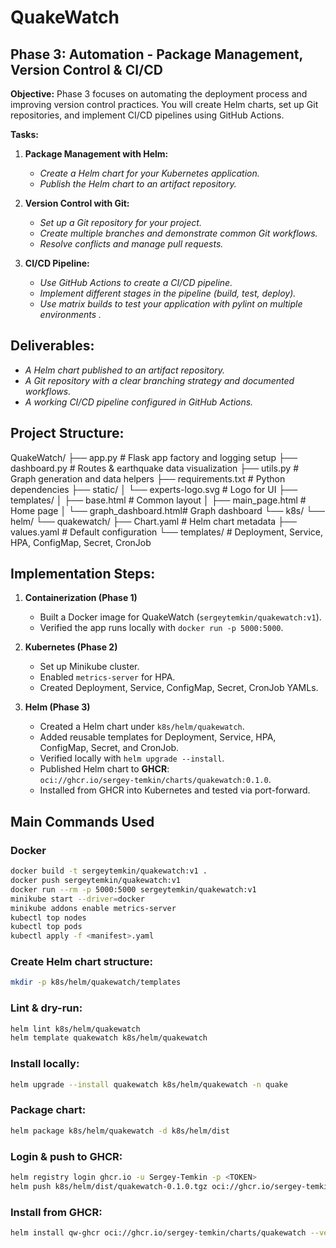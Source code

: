 # QuakeWatch

## Phase 3: Automation - Package Management, Version Control & CI/CD
**Objective:**
Phase 3 focuses on automating the deployment process and improving version control
practices. You will create Helm charts, set up Git repositories, and implement CI/CD pipelines
using GitHub Actions.

**Tasks:**

1. **Package Management with Helm:**
    - *Create a Helm chart for your Kubernetes application.*
    - *Publish the Helm chart to an artifact repository.*

2. **Version Control with Git:**
    - *Set up a Git repository for your project.*
    - *Create multiple branches and demonstrate common Git workflows.*
    - *Resolve conflicts and manage pull requests.*

3. **CI/CD Pipeline:**
    - *Use GitHub Actions to create a CI/CD pipeline.*
    - *Implement different stages in the pipeline (build, test, deploy).*
    - *Use matrix builds to test your application with pylint on multiple environments .*

## Deliverables:
- *A Helm chart published to an artifact repository.*
- *A Git repository with a clear branching strategy and documented workflows.*
- *A working CI/CD pipeline configured in GitHub Actions.*

## Project Structure:
QuakeWatch/
├── app.py # Flask app factory and logging setup
├── dashboard.py # Routes & earthquake data visualization
├── utils.py # Graph generation and data helpers
├── requirements.txt # Python dependencies
├── static/
│ └── experts-logo.svg # Logo for UI
├── templates/
│ ├── base.html # Common layout
│ ├── main_page.html # Home page
│ └── graph_dashboard.html# Graph dashboard
└── k8s/
└── helm/
└── quakewatch/
├── Chart.yaml # Helm chart metadata
├── values.yaml # Default configuration
└── templates/ # Deployment, Service, HPA, ConfigMap, Secret, CronJob


## Implementation Steps:

1. **Containerization (Phase 1)**  
   - Built a Docker image for QuakeWatch (`sergeytemkin/quakewatch:v1`).  
   - Verified the app runs locally with `docker run -p 5000:5000`.  

2. **Kubernetes (Phase 2)**  
   - Set up Minikube cluster.  
   - Enabled `metrics-server` for HPA.  
   - Created Deployment, Service, ConfigMap, Secret, CronJob YAMLs.  

3. **Helm (Phase 3)**  
   - Created a Helm chart under `k8s/helm/quakewatch`.  
   - Added reusable templates for Deployment, Service, HPA, ConfigMap, Secret, and CronJob.  
   - Verified locally with `helm upgrade --install`.  
   - Published Helm chart to **GHCR**:  
     `oci://ghcr.io/sergey-temkin/charts/quakewatch:0.1.0`.  
   - Installed from GHCR into Kubernetes and tested via port-forward.


## Main Commands Used

### Docker
```bash
docker build -t sergeytemkin/quakewatch:v1 .
docker push sergeytemkin/quakewatch:v1
docker run --rm -p 5000:5000 sergeytemkin/quakewatch:v1
minikube start --driver=docker
minikube addons enable metrics-server
kubectl top nodes
kubectl top pods
kubectl apply -f <manifest>.yaml
```

### Create Helm chart structure:
```bash
mkdir -p k8s/helm/quakewatch/templates
```

### Lint & dry-run:
```bash
helm lint k8s/helm/quakewatch
helm template quakewatch k8s/helm/quakewatch
```

### Install locally:
```bash
helm upgrade --install quakewatch k8s/helm/quakewatch -n quake
```

### Package chart:
```bash
helm package k8s/helm/quakewatch -d k8s/helm/dist
```

### Login & push to GHCR:
```bash
helm registry login ghcr.io -u Sergey-Temkin -p <TOKEN>
helm push k8s/helm/dist/quakewatch-0.1.0.tgz oci://ghcr.io/sergey-temkin/charts
```

### Install from GHCR:
```bash
helm install qw-ghcr oci://ghcr.io/sergey-temkin/charts/quakewatch --version 0.1.0 -n quake
```